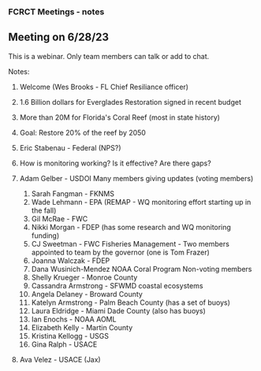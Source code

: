 ### FCRCT Meetings - notes 

## Meeting on 6/28/23

This is a webinar. Only team members can talk or add to chat.

Notes:
1. Welcome (Wes Brooks - FL Chief Resiliance officer)
2. 1.6 Billion dollars for Everglades Restoration signed in recent budget
3. More than 20M for Florida's Coral Reef (most in state history)
4. Goal: Restore 20% of the reef by 2050
5. Eric Stabenau - Federal (NPS?)
6. How is monitoring working? Is it effective? Are there gaps?
7. Adam Gelber - USDOI
Many members giving updates (voting members)
   1. Sarah Fangman - FKNMS
   2. Wade Lehmann - EPA (REMAP - WQ monitoring effort starting up in the fall)
   3. Gil McRae - FWC
   4. Nikki Morgan - FDEP (has some research and WQ monitoring funding)
   5. CJ Sweetman - FWC Fisheries Management - Two members appointed to team by the governor (one is Tom Frazer)
   6. Joanna Walczak - FDEP
   7. Dana Wusinich-Mendez NOAA Coral Program
Non-voting members
   1. Shelly Krueger - Monroe County
   2. Cassandra Armstrong - SFWMD coastal ecosystems
   3. Angela Delaney - Broward County
   4. Katelyn Armstrong - Palm Beach County (has a set of buoys)
   5. Laura Eldridge - Miami Dade County (also has buoys)
   6. Ian Enochs - NOAA AOML
   7. Elizabeth Kelly - Martin County
   8. Kristina Kellogg - USGS
   9. Gina Ralph - USACE

11. Ava Velez - USACE (Jax)
